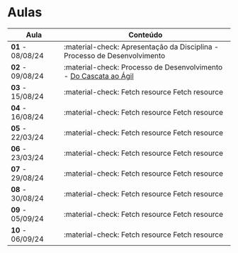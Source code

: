 # Aulas

| Aula                         | Conteúdo                                                                                               |
| ---------------------------- | ------------------------------------------------------------------------------------------------------- |
| __01__ - 08/08/24    | :material-check: Apresentação da Disciplina - Processo de Desenvolvimento                             |
| __02__ - 09/08/24     | :material-check: Processo de Desenvolvimento - [Do Cascata ao Ágil](../assets/Aulas/CascataAoAgil.docx) |
| __03__ - 15/08/24     | :material-check:     Fetch resource Fetch resource                                                      |
| __04__ - 16/08/24     | :material-check:     Fetch resource Fetch resource                                                      |
| __05__ - 22/03/24     | :material-check:     Fetch resource Fetch resource                                                      |
| __06__ - 23/03/24     | :material-check:     Fetch resource Fetch resource                                                      |
| __07__ - 29/08/24     | :material-check:     Fetch resource Fetch resource                                                      |
| __08__ - 30/08/24     | :material-check:     Fetch resource Fetch resource                                                      |
| __09__ - 05/09/24     | :material-check:     Fetch resource Fetch resource                                                      |
| __10__ - 06/09/24     | :material-check:     Fetch resource Fetch resource                                                      |
